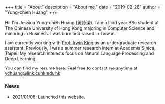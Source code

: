 +++
title = "About"
description = "About me."
date = "2019-02-28"
author = "Yung-chieh Huang"
+++

Hi! I'm Jessica Yung-chieh Huang (黃詠潔). I am a third year BSc student at The Chinese University of Hong Kong majoring in Computer Science and minoring in Business. I was born and raised in Taiwan.

I am currently working with [Prof. Irwin King](https://www.cse.cuhk.edu.hk/irwin.king/home) as an undergraduate research assistant. Previously, I was a summer research intern at Academia Sinica, Taipei. My research interests focus on Natural Language Processing and Deep Learning.

You can find my resume [here](pdf/resume.pdf).
Feel free to contact me anytime at ychuang@link.cuhk.edu.hk


### News
* 2021/01/08: Launched this website.